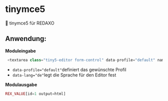 # tinymce5 
🐣 tinymce5 für REDAXO

## Anwendung: 


**Moduleingabe**

```php
 <textarea class="tiny5-editor form-control" data-profile="default" name="REX_INPUT_VALUE[1]">REX_VALUE[1]</textarea>
```

- `data-profile="default"`definiert das gewünschte Profil 
- `data-lang="de"`legt die Sprache für den Editor fest

**Modulausgabe**

```php
REX_VALUE[id=1 output=html]
```
